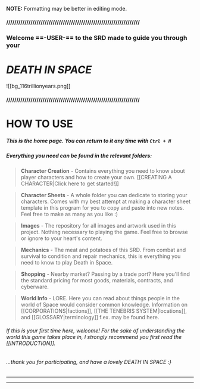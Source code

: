 
 **NOTE:** Formatting may be better in editing mode.
#### //////////////////////////////////////////////////////////////////
###   Welcome ==-USER-== to the SRD made to guide you through your
#                   *DEATH IN SPACE*

![[bg_116trillionyears.png]]

#### //////////////////////////////////////////////////////////////////


# HOW TO USE

##### This is the home page. You can return to it any time with `Ctrl + H`

##### Everything you need can be found in the relevant folders:

> **Character Creation** - Contains everything you need to know about player characters and how to create your own. [[CREATING A CHARACTER|Click here to get started!]]


> **Character Sheets** - A whole folder you can dedicate to storing your characters. Comes with my best attempt at making a character sheet template in this program for you to copy and paste into new notes. Feel free to make as many as you like :)


> **Images** - The repository for all images and artwork used in this project. Nothing necessary to playing the game. Feel free to browse or ignore to your heart's content.


> **Mechanics** - The meat and potatoes of this SRD. From combat and survival to condition and repair mechanics, this is everything you need to know to play Death in Space.


> **Shopping** - Nearby market? Passing by a trade port? Here you'll find the standard pricing for most goods, materials, contracts, and cyberware.


> **World Info** - LORE. Here you can read about things people in the world of Space would consider common knowledge. Information on [[CORPORATIONS|factions]], [[THE TENEBRIS SYSTEM|locations]], and [[GLOSSARY|terminology]] f.ex. may be found here.


###### If this is your first time here, welcome! For the sake of understanding the world this game takes place in, I strongly recommend you first read the [[INTRODUCTION]].


######        ...thank you for participating, and have a lovely DEATH IN SPACE :}


---
---
